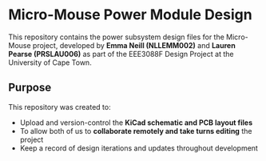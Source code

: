 # Micro-Mouse Power Module Design

This repository contains the power subsystem design files for the Micro-Mouse project, developed by **Emma Neill (NLLEMM002)** and **Lauren Pearse (PRSLAU006)** as part of the EEE3088F Design Project at the University of Cape Town.

## Purpose

This repository was created to:

- Upload and version-control the **KiCad schematic and PCB layout files**
- To allow both of us to **collaborate remotely and take turns editing** the project
- Keep a record of design iterations and updates throughout development
